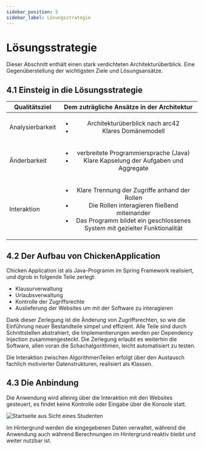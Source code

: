 ```yaml
---
sidebar_position: 5
sidebar_label: Lösungsstrategie
---
```


# Lösungsstrategie

Dieser Abschnitt enthält einen stark verdichteten Architekturüberblick. Eine Gegenüberstellung der wichtigsten Ziele und Lösungsansätze.

## 4.1 Einsteig in die Lösungsstrategie

|Qualitätsziel|Dem zuträgliche Ansätze in der Architektur|
|--------------|:-----:|
|Analysierbarkeit| <ul><li>Architekturüberblick nach arc42</li><li>Klares Domänemodell</li></ul>|
|Änderbarkeit|<ul><li>verbreitete Programmiersprache (Java)</li><li>Klare Kapselung der Aufgaben und Aggregate</li></ul>|
|Interaktion|<ul><li>Klare Trennung der Zugriffe anhand der Rollen</li><li>Die Rollen interagieren fließend miteinander</li><li>Das Programm bildet ein geschlossenes System mit gezielter Funktionalität</li></ul>|


## 4.2 Der Aufbau von ChickenApplication

Chicken Application ist als Java-Programm im Spring Framework realisiert, und dgrob in folgende Teile zerlegt:

- Klausurverwaltung
- Urlaubsverwaltung
- Kontrolle der Zugriffsrechte
- Auslieferung der Websites um mit der Software zu interagieren

Dank dieser Zerlegung ist die Änderung von Zugriffsrechten, so wie die Einführung neuer Bestandteile simpel und effizient.
Alle Teile sind durch Schnittstellen abstrahiert, die Implementierungen werden per Dependency Injection zusammengesteckt. Die Zerlegung erlaubt es weiterhin die Software, allen voran die Schachalgorithmen, leicht automatisiert zu testen.

Die Interaktion zwischen Algorithmen­Teilen erfolgt über den Austausch fachlich motivierter Datenstrukturen, realisiert als Klassen.

## 4.3 Die Anbindung

Die Anwendung wird alleinig über die Interaktion mit den Websites gesteuert, es findet keine Kontrolle oder Eingabe über die Konsole statt.

![Startseite aus Sicht eines Studenten](\img\Startseite.JPG)

Im Hintergrund werden die eingegebenen Daten verwaltet, während die Anwendung auch während Berechnungen im Hintergrund reaktiv bleibt und weiter nutzbar ist.
